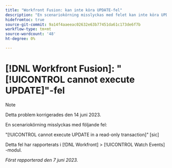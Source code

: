 ```yaml
---
title: "Workfront Fusion: kan inte köra UPDATE-fel"
description: "En scenariokörning misslyckas med felet kan inte köra UPDATE i en skrivskyddad transaktion."
hidefromtoc: true
source-git-commit: 9a14f4aaeeac02632e63b77451da61c173de6f7b
workflow-type: tm+mt
source-wordcount: '48'
ht-degree: 0%

---
```



# [!DNL Workfront Fusion]: &quot;[!UICONTROL cannot execute UPDATE]&quot;-fel

>[!NOTE]
>
>Detta problem korrigerades den 14 juni 2023.

En scenariokörning misslyckas med följande fel:

&quot;[!UICONTROL cannot execute UPDATE in a read-only transaction]&quot; [sic]

Detta fel har rapporterats i [!DNL Workfront] > [!UICONTROL Watch Events] -modul.

_Först rapporterad den 7 juni 2023._

